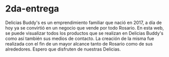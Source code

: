 # 2da-entrega

Delicias Buddy's es un emprendimiento familiar que nació en 2017, a día de hoy ya se convirtió en un negocio que vende por todo Rosario. En esta web, se puede visualizar todos los productos que se realizan en Delicias Buddy's como así también sus medios de contacto. La creación de la misma fue realizada con el fin de un mayor alcance tanto de Rosario como de sus alrededores. Espero que disfruten de nuestras Delicias. 
